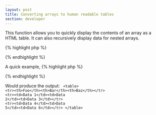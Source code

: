 ```yaml
---
layout: post
title: Converting arrays to human readable tables
section: developer
---
```

This function allows you to quickly display the contents of an array as a HTML table. It can also recursively display data for nested arrays.

{% highlight php %}
<?php
/**
 * Translate a result array into a HTML table
 *
 * @author      Aidan Lister &lt;aidan@php.net&gt;
 * @version     1.3.2
 * @link        http://aidanlister.com/2004/04/converting-arrays-to-human-readable-tables/
 * @param       array  $array      The result (numericaly keyed, associative inner) array.
 * @param       bool   $recursive  Recursively generate tables for multi-dimensional arrays
 * @param       string $null       String to output for blank cells
 */
function array2table($array, $recursive = false, $null = '&amp;nbsp;')
{
    // Sanity check
    if (empty($array) || !is_array($array)) {
        return false;
    }

    if (!isset($array[0]) || !is_array($array[0])) {
        $array = array($array);
    }

    // Start the table
    $table = &quot;&lt;table&gt;\n&quot;;

    // The header
    $table .= &quot;\t&lt;tr&gt;&quot;;
    // Take the keys from the first row as the headings
    foreach (array_keys($array[0]) as $heading) {
        $table .= '&lt;th&gt;' . $heading . '&lt;/th&gt;';
    }
    $table .= &quot;&lt;/tr&gt;\n&quot;;

    // The body
    foreach ($array as $row) {
        $table .= &quot;\t&lt;tr&gt;&quot; ;
        foreach ($row as $cell) {
            $table .= '&lt;td&gt;';

            // Cast objects
            if (is_object($cell)) { $cell = (array) $cell; }
            
            if ($recursive === true &amp;&amp; is_array($cell) &amp;&amp; !empty($cell)) {
                // Recursive mode
                $table .= &quot;\n&quot; . array2table($cell, true, true) . &quot;\n&quot;;
            } else {
                $table .= (strlen($cell) &gt; 0) ?
                    htmlspecialchars((string) $cell) :
                    $null;
            }

            $table .= '&lt;/td&gt;';
        }

        $table .= &quot;&lt;/tr&gt;\n&quot;;
    }

    $table .= '&lt;/table&gt;';
    return $table;
}
?>
{% endhighlight %}

A quick example,
{% highlight php %}
<?php
$data[0]['Foo'] = 'Data 1';
$data[0]['Bar'] = 'Data 2';
$data[0]['Baz'] = 'Data 3';

$data[1]['Foo'] = 'Data 4';
$data[1]['Bar'] = 'Data 5';
$data[1]['Baz'] = 'Data 6';

echo array2table($data);
?>
{% endhighlight %}

Would produce the output:
<code language="html">
&lt;table&gt;
&lt;tr&gt;&lt;th&gt;Foo&lt;/th&gt;&lt;th&gt;Bar&lt;/th&gt;&lt;th&gt;Baz&lt;/th&gt;&lt;/tr&gt;
&lt;tr&gt;&lt;td&gt;Data 1&lt;/td&gt;&lt;td&gt;Data 2&lt;/td&gt;&lt;td&gt;Data 3&lt;/td&gt;&lt;/tr&gt;
&lt;tr&gt;&lt;td&gt;Data 4&lt;/td&gt;&lt;td&gt;Data 5&lt;/td&gt;&lt;td&gt;Data 6&lt;/td&gt;&lt;/tr&gt;
&lt;/table&gt;
</code>